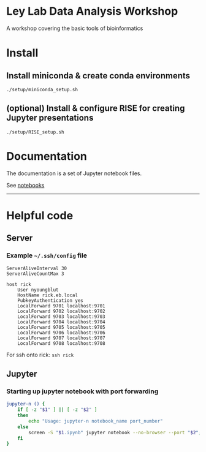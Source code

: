 Ley Lab Data Analysis Workshop
================

A workshop covering the basic tools of bioinformatics

# Install

## Install miniconda & create conda environments

`./setup/miniconda_setup.sh`

## (optional) Install & configure RISE for creating Jupyter presentations

`./setup/RISE_setup.sh`


# Documentation

The documentation is a set of Jupyter notebook files.

See [notebooks](./notebooks)


***

# Helpful code

## Server

### Example `~/.ssh/config` file

```
ServerAliveInterval 30
ServerAliveCountMax 3

host rick
    User nyoungblut
    HostName rick.eb.local
    PubkeyAuthentication yes
    LocalForward 9701 localhost:9701
    LocalForward 9702 localhost:9702
    LocalForward 9703 localhost:9703
    LocalForward 9704 localhost:9704
    LocalForward 9705 localhost:9705
    LocalForward 9706 localhost:9706
    LocalForward 9707 localhost:9707
    LocalForward 9708 localhost:9708
```

For ssh onto rick: `ssh rick`

## Jupyter

### Starting up jupyter notebook with port forwarding

``` bash
jupyter-n () {
    if [ -z "$1" ] || [ -z "$2" ]
    then
        echo "Usage: jupyter-n notebook_name port_number"
    else
        screen -S "$1.ipynb" jupyter notebook --no-browser --port "$2";
    fi
}
```

